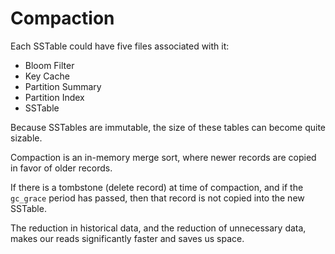 # Compaction

Each SSTable could have five files associated with it:

* Bloom Filter
* Key Cache
* Partition Summary
* Partition Index
* SSTable

Because SSTables are immutable, the size of these tables can become quite sizable.

Compaction is an in-memory merge sort, where newer records are copied in favor of older records.

If there is a tombstone (delete record) at time of compaction, and if the `gc_grace` period has passed, then that record is not copied into the new SSTable.

The reduction in historical data, and the reduction of unnecessary data, makes our reads significantly faster and saves us space.
